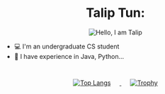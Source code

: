 <h1 align="center">
  <strong>Talip Tun:</strong>
</h1>

<div align="center">
  <img src="https://github.com/TalipTun/TalipTun/blob/main/"TalipGIF.gif" alt="Hello, I am Talip">
</div>



 - 💻 I'm an undergraduate CS student
 - 📜 I have experience in Java, Python...

#
<div align="center" style="padding: 4px;">
  <a href="https://github.com/anuraghazra/github-readme-stats">
    <img src="https://github-readme-stats.vercel.app/api/top-langs/?username=TalipTun&layout=compact&theme=dark" alt="Top Langs" style="margin-right: 20px;">
  </a>
  <a href="https://github.com/ryo-ma/github-profile-trophy">
    <img src="https://github-profile-trophy.vercel.app/?username=TalipTun&theme=darkhub&no-bg=true&column=3&row=2&exclude=Stars,Issues,PullRequest" alt="Trophy" style="margin-left: 20px;">
  </a>
</div>

